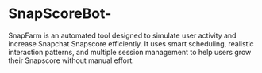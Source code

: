 # SnapScoreBot-
SnapFarm is an automated tool designed to simulate user activity and increase Snapchat Snapscore efficiently. It uses smart scheduling, realistic interaction patterns, and multiple session management to help users grow their Snapscore without manual effort.
